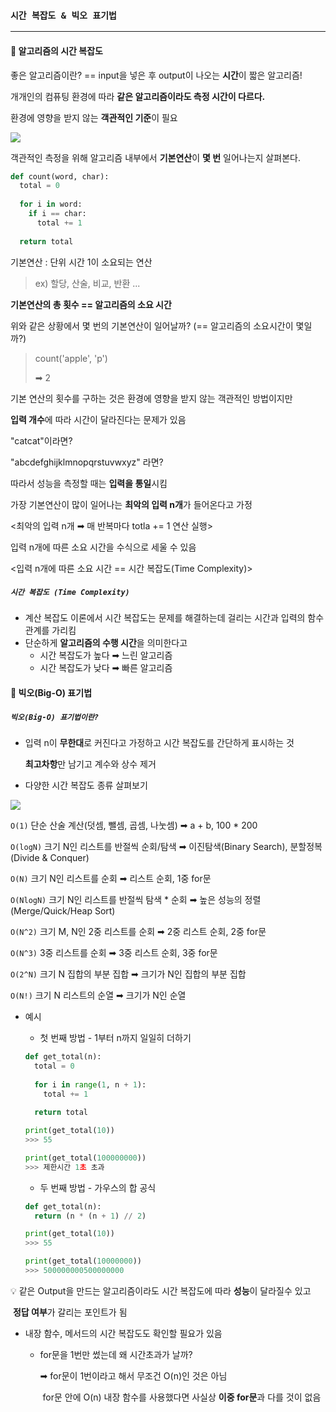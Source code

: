 ### `시간 복잡도 & 빅오 표기법`

-----------

#### 🔎 알고리즘의 시간 복잡도

좋은 알고리즘이란? == input을 넣은 후 output이 나오는 **시간**이 짧은 알고리즘!

개개인의 컴퓨팅 환경에 따라 **같은 알고리즘이라도 측정 시간이 다르다.**

환경에 영향을 받지 않는 **객관적인 기준**이 필요

![](/Users/goobano/Desktop/TIL/DataStructure/data_structure/algorithm.png)

객관적인 측정을 위해 알고리즘 내부에서 **기본연산**이 **몇 번** 일어나는지 살펴본다.



```python
def count(word, char):
  total = 0
  
  for i in word:
    if i == char:
      total += 1
      
  return total
```

기본연산 : 단위 시간 1이 소요되는 연산

> ex) 할당, 산술, 비교, 반환 ...

**기본연산의 총 횟수 == 알고리즘의 소요 시간**



위와 같은 상황에서 몇 번의 기본연산이 일어날까? (== 알고리즘의 소요시간이 몇일까?)

> count('apple', 'p')
>
> ➡︎ 2



기본 연산의 횟수를 구하는 것은 환경에 영향을 받지 않는 객관적인 방법이지만

**입력 개수**에 따라 시간이 달라진다는 문제가 있음

"catcat"이라면?

"abcdefghijklmnopqrstuvwxyz" 라면?



따라서 성능을 측정할 때는 **입력을 통일**시킴

가장 기본연산이 많이 일어나는 **최악의 입력 n개**가 들어온다고 가정

<최악의 입력 n개 ➡︎ 매 반복마다 totla += 1 연산 실행>



입력 n개에 따른 소요 시간을 수식으로 세울 수 있음

<입력 n개에 따른 소요 시간 == 시간 복잡도(Time Complexity)>





##### `시간 복잡도 (Time Complexity)`

- 계산 복잡도 이론에서 시간 복잡도는 문제를 해결하는데 걸리는 시간과 입력의 함수 관계를 가리킴
- 단순하게 **알고리즘의 수행 시간**을 의미한다고
  - 시간 복잡도가 높다 ➡︎ 느린 알고리즘
  - 시간 복잡도가 낮다 ➡︎ 빠른 알고리즘



#### 🔎 빅오(Big-O) 표기법

##### `빅오(Big-O) 표기법이란?`

- 입력 n이 **무한대**로 커진다고 가정하고 시간 복잡도를 간단하게 표시하는 것

  **최고차항**만 남기고 계수와 상수 제거

- 다양한 시간 복잡도 종류 살펴보기

![](/Users/goobano/Desktop/TIL/DataStructure/data_structure/big_o.jpeg)



`O(1)` 단순 산술 계산(덧셈, 뺄셈, 곱셈, 나눗셈) ➡︎ a + b, 100 * 200

`O(logN)` 크기 N인 리스트를 반절씩 순회/탐색 ➡︎ 이진탐색(Binary Search), 분할정복(Divide & Conquer)

`O(N)` 크기 N인 리스트를 순회 ➡︎ 리스트 순회, 1중 for문

`O(NlogN)` 크기 N인 리스트를 반절씩 탐색 * 순회 ➡︎ 높은 성능의 정렬(Merge/Quick/Heap Sort)

`O(N^2)` 크기 M, N인 2중 리스트를 순회 ➡︎ 2중 리스트 순회, 2중 for문

`O(N^3)` 3중 리스트를 순회 ➡︎ 3중 리스트 순회, 3중 for문

`O(2^N)` 크기 N 집합의 부분 집합 ➡︎ 크기가 N인 집합의 부분 집합

`O(N!)` 크기 N 리스트의 순열 ➡︎ 크기가 N인 순열



- 예시

  - 첫 번째 방법 - 1부터 n까지 일일히 더하기

  ```python
  def get_total(n):
    total = 0
    
    for i in range(1, n + 1):
      total += 1
    
    return total
  
  print(get_total(10))
  >>> 55
  
  print(get_total(100000000))
  >>> 제한시간 1초 초과
  ```

  - 두 번째 방법 - 가우스의 합 공식

  ```python
  def get_total(n):
    return (n * (n + 1) // 2)
  
  print(get_total(10))
  >>> 55
  
  print(get_total(10000000))
  >>> 500000000500000000
  ```

  

💡 같은 Output을 만드는 알고리즘이라도 시간 복잡도에 따라 **성능**이 달라질수 있고

​	  **정답 여부**가 갈리는 포인트가 됨



- 내장 함수, 메서드의 시간 복잡도도 확인할 필요가 있음

  - for문을 1번만 썼는데 왜 시간초과가 날까?

    ➡︎ for문이 1번이라고 해서 무조건 O(n)인 것은 아님

    ​	for문 안에 O(n) 내장 함수를 사용했다면 사실상 **이중 for문**과 다를 것이 없음